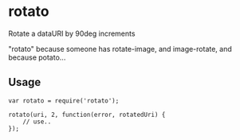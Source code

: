 # rotato

Rotate a dataURI by 90deg increments

"rotato" because someone has rotate-image, and image-rotate, and because potato...

## Usage

```
var rotato = require('rotato');

rotato(uri, 2, function(error, rotatedUri) {
    // use..
});
```